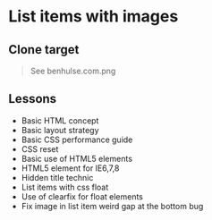 # List items with images

## Clone target

> See benhulse.com.png

## Lessons

- Basic HTML concept
- Basic layout strategy
- Basic CSS performance guide
- CSS reset
- Basic use of HTML5 elements
- HTML5 element for IE6,7,8
- Hidden title technic
- List items with css float
- Use of clearfix for float elements
- Fix image in list item weird gap at the bottom bug